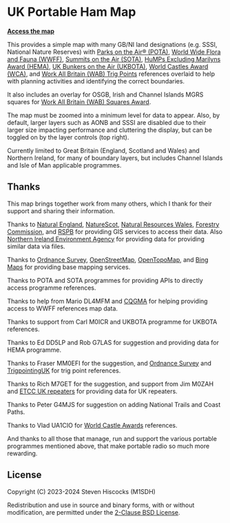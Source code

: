 # UK Portable Ham Map

**[Access the map](https://kwirk.github.io/pota-gb-map)**

This provides a simple map with many GB/NI land designations (e.g. SSSI, National Nature Reserves)
with [Parks on the Air® (POTA)](https://parksontheair.com/),
[World Wide Flora and Fauna (WWFF)](https://wwff.co/),
[Summits on the Air (SOTA)](https://www.sota.org.uk/),
[HuMPs Excluding Marilyns Award (HEMA)](http://hema.org.uk/),
[UK Bunkers on the Air (UKBOTA)](https://bunkersontheair.org/),
[World Castles Award (WCA)](http://wcagroup.org/),
and [Work All Britain (WAB) Trig Points](https://wab.intermip.net/Trig%20Points%20Award.php)
references overlaid to help with
planning activities and identifying the correct boundaries.

It also includes an overlay for OSGB, Irish and Channel Islands MGRS squares
for [Work All Britain (WAB) Squares Award](https://wab.intermip.net/WAB%20Squares%20Award.php).

The map must be zoomed into a minimum level for data to appear. Also, by default, larger layers such as AONB and SSSI are disabled due to their larger size impacting performance and cluttering the display, but can be toggled on by the layer controls (top right).

Currently limited to Great Britain (England, Scotland and Wales) and Northern Ireland,
for many of boundary layers, but includes Channel Islands and Isle of Man applicable programmes.

## Thanks

This map brings together work from many others, which I thank for their support and sharing their information.

Thanks to [Natural England](https://www.gov.uk/government/organisations/natural-england),
[NatureScot](https://www.nature.scot/),
[Natural Resources Wales](https://naturalresources.wales/),
[Forestry Commission](https://www.gov.uk/government/organisations/forestry-commission),
and [RSPB](https://www.rspb.org.uk/) for providing GIS services to access their data.
Also [Northern Ireland Environment Agency](https://www.daera-ni.gov.uk/northern-ireland-environment-agency) for providing data
for providing similar data via files.

Thanks to [Ordnance Survey](https://www.ordnancesurvey.co.uk/), [OpenStreetMap](https://www.openstreetmap.org/about), [OpenTopoMap](https://opentopomap.org/about), and [Bing Maps](https://www.bing.com/maps) for providing base mapping services.

Thanks to POTA and SOTA programmes for providing APIs to directly access programme references.

Thanks to help from Mario DL4MFM and [CQGMA](https://www.cqgma.org/) for helping providing access to WWFF references map data.

Thanks to support from Carl M0ICR and UKBOTA programme for UKBOTA references.

Thanks to Ed DD5LP and Rob G7LAS for suggestion and providing data for HEMA programme.

Thanks to Fraser MM0EFI for the suggestion, and [Ordnance Survey](https://www.ordnancesurvey.co.uk/) and [TrigpointingUK](https://trigpointing.uk/) for trig point references.

Thanks to Rich M7GET for the suggestion, and support from Jim M0ZAH and [ETCC UK repeaters](https://ukrepeater.net/) for providing data for UK repeaters.

Thanks to Peter G4MJS for suggestion on adding National Trails and Coast Paths.

Thanks to Vlad UA1CIO for [World Castle Awards](http://wcagroup.org) references.

And thanks to all those that manage, run and support the various portable programmes mentioned above, that make portable radio so much more rewarding.

## License
Copyright (C) 2023-2024 Steven Hiscocks (M1SDH)

Redistribution and use in source and binary forms, with or without modification, are permitted under the [2-Clause BSD License](LICENSE.md).
